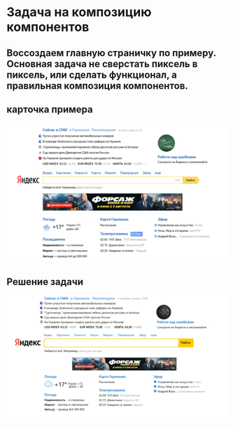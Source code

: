 Задача на композицию компонентов
===

## Воссоздаем главную страничку по примеру. Основная задача не сверстать пиксель в пиксель, или сделать функционал, а правильная композиция компонентов.

## карточка примера
![CompositionDecomposition](./decomposition.png)

## Решение задачи
![CompositionDecomposition](./decompositionPreview.jpg)
